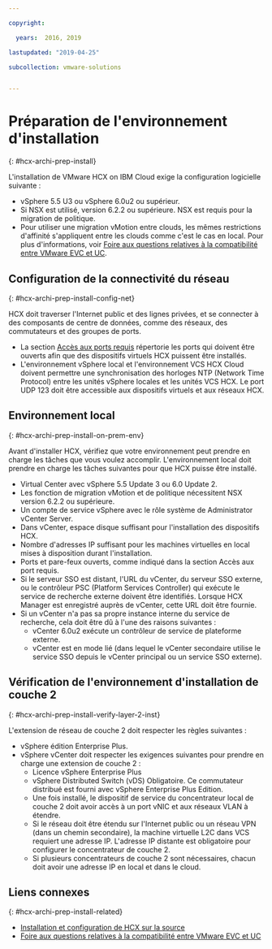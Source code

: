 ```yaml
---

copyright:

  years:  2016, 2019

lastupdated: "2019-04-25"

subcollection: vmware-solutions


---
```

# Préparation de l'environnement d'installation
{: #hcx-archi-prep-install}

L'installation de VMware HCX on IBM Cloud exige la configuration logicielle suivante :
* vSphere 5.5 U3 ou vSphere 6.0u2 ou supérieur.
* Si NSX est utilisé, version 6.2.2 ou supérieure. NSX est requis pour la migration de politique.
* Pour utiliser une migration vMotion entre clouds, les mêmes restrictions d'affinité s'appliquent entre les clouds comme c'est le cas en local. Pour plus d'informations, voir [Foire aux questions relatives à la compatibilité entre VMware EVC et UC](https://kb.vmware.com/s/article/1005764).

## Configuration de la connectivité du réseau
{: #hcx-archi-prep-install-config-net}

HCX doit traverser l'Internet public et des lignes privées, et se connecter à des composants de centre de données, comme des réseaux, des commutateurs et des groupes de ports.
* La section [Accès aux ports requis](/docs/services/vmwaresolutions/archiref/hcx-archi?topic=vmware-solutions-hcx-archi-port-req) répertorie les ports qui doivent être ouverts afin que des dispositifs virtuels HCX puissent être installés.
* L'environnement vSphere local et l'environnement VCS HCX Cloud doivent permettre une synchronisation des horloges NTP (Network Time Protocol) entre les unités vSphere locales et les unités VCS HCX. Le port UDP 123 doit être accessible aux dispositifs virtuels et aux réseaux HCX.

## Environnement local
{: #hcx-archi-prep-install-on-prem-env}

Avant d'installer HCX, vérifiez que votre environnement peut prendre en charge les tâches que vous voulez accomplir. L'environnement local doit prendre en charge les tâches suivantes pour que HCX puisse être installé.
* Virtual Center avec vSphere 5.5 Update 3 ou 6.0 Update 2.
* Les fonction de migration vMotion et de politique nécessitent NSX version 6.2.2 ou supérieure.
* Un compte de service vSphere avec le rôle système de Administrator vCenter Server.
* Dans vCenter, espace disque suffisant pour l'installation des dispositifs HCX.
* Nombre d'adresses IP suffisant pour les machines virtuelles en local mises à disposition durant l'installation.
* Ports et pare-feux ouverts, comme indiqué dans la section Accès aux port requis.
* Si le serveur SSO est distant, l'URL du vCenter, du serveur SSO externe, ou le contrôleur PSC (Platform Services Controller) qui exécute le service de recherche externe doivent être identifiés. Lorsque HCX Manager est enregistré auprès de vCenter, cette URL doit être fournie.
* Si un vCenter n'a pas sa propre instance interne du service de recherche, cela doit être dû à l'une des raisons suivantes :
  * vCenter 6.0u2 exécute un contrôleur de service de plateforme externe.
  * vCenter est en mode lié (dans lequel le vCenter secondaire utilise le service SSO depuis le vCenter principal ou un service SSO externe).

## Vérification de l'environnement d'installation de couche 2
{: #hcx-archi-prep-install-verify-layer-2-inst}

L'extension de réseau de couche 2 doit respecter les règles suivantes :
* vSphere édition Enterprise Plus.
* vSphere vCenter doit respecter les exigences suivantes pour prendre en charge une extension de couche 2 :
  * Licence vSphere Enterprise Plus
  * vSphere Distributed Switch (vDS) Obligatoire. Ce commutateur distribué est fourni avec vSphere Enterprise Plus Edition.
  * Une fois installé, le dispositif de service du concentrateur local de couche 2 doit avoir accès à un port vNIC et aux réseaux VLAN à étendre.
  * Si le réseau doit être étendu sur l'Internet public ou un réseau VPN (dans un chemin secondaire), la machine virtuelle L2C dans VCS requiert une adresse IP. L'adresse IP distante est obligatoire pour configurer le concentrateur de couche 2.
  * Si plusieurs concentrateurs de couche 2 sont nécessaires, chacun doit avoir une adresse IP en local et dans le cloud.

## Liens connexes
{: #hcx-archi-prep-install-related}

* [Installation et configuration de HCX sur la source](/docs/services/vmwaresolutions/archiref/hcx-archi?topic=vmware-solutions-hcx-archi-install-cfg-src)
* [Foire aux questions relatives à la compatibilité entre VMware EVC et UC](https://kb.vmware.com/s/article/1005764)
